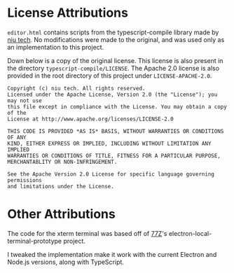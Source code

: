 # License Attributions

`editor.html` contains scripts from the typescript-compile library made by [niu tech](https://github.com/niutech/typescript-compile). No modifications were made to the original, and was used only as an implementation to this project.

Down below is a copy of the original license. This license is also present in the directory `typescript-compile/LICENSE`. The Apache 2.0 license is also provided in the root directory of this project under `LICENSE-APACHE-2.0`.

```
Copyright (c) niu tech. All rights reserved. 
Licensed under the Apache License, Version 2.0 (the "License"); you may not use
this file except in compliance with the License. You may obtain a copy of the
License at http://www.apache.org/licenses/LICENSE-2.0 
 
THIS CODE IS PROVIDED *AS IS* BASIS, WITHOUT WARRANTIES OR CONDITIONS OF ANY
KIND, EITHER EXPRESS OR IMPLIED, INCLUDING WITHOUT LIMITATION ANY IMPLIED
WARRANTIES OR CONDITIONS OF TITLE, FITNESS FOR A PARTICULAR PURPOSE, 
MERCHANTABLITY OR NON-INFRINGEMENT. 
 
See the Apache Version 2.0 License for specific language governing permissions
and limitations under the License.
```

# Other Attributions

The code for the xterm terminal was based off of [77Z](https://github.com/77Z/electron-local-terminal-prototype)'s electron-local-terminal-prototype project.

I tweaked the implementation make it work with the current Electron and Node.js versions, along with TypeScript.